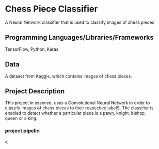 # Chess Piece Classifier

A Neural Network classifier that is used to classify images of chess pieces

## Programming Languages/Libraries/Frameworks

TensorFlow, Python, Keras

## Data

A dataset from Kaggle, which contains images of chess pieces. 

## Project Description

This project in essence, uses a Convolutional Neural Network in order to classify images of chess pieces to their respective labelS. The classifier is enabled to detect whether a particular piece is a pawn, knight, bishop, queen or a king.

### project pipelin

aj


